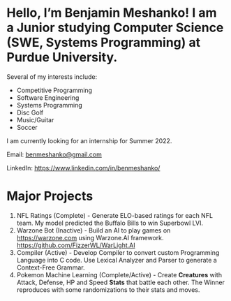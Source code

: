 # Hello, I’m Benjamin Meshanko! I am a Junior studying Computer Science (SWE, Systems Programming) at Purdue University.

Several of my interests include:
- Competitive Programming
- Software Engineering
- Systems Programming
- Disc Golf
- Music/Guitar
- Soccer

I am currently looking for an internship for Summer 2022.

Email: benmeshanko@gmail.com

LinkedIn: https://www.linkedin.com/in/benmeshanko/

# Major Projects
1. NFL Ratings (Complete) - Generate ELO-based ratings for each NFL team. My model predicted the Buffalo Bills to win Superbowl LVI.
2. Warzone Bot (Inactive) - Build an AI to play games on https://warzone.com using Warzone.AI framework. https://github.com/FizzerWL/WarLight.AI
3. Compiler (Active) - Develop Compiler to convert custom Programming Language into C code. Use Lexical Analyzer and Parser to generate a Context-Free Grammar.
4. Pokemon Machine Learning (Complete/Active) - Create <b>Creatures</b> with Attack, Defense, HP and Speed <b>Stats</b> that battle each other. The Winner reproduces with some randomizations to their stats and moves.
